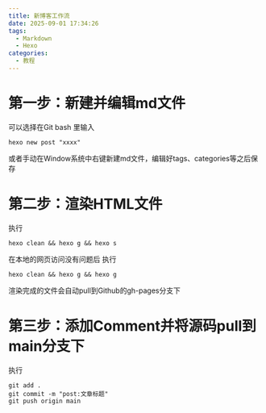 ```yaml
---
title: 新博客工作流
date: 2025-09-01 17:34:26
tags:
  - Markdown
  - Hexo
categories:
  - 教程
---
```


# 第一步：新建并编辑md文件
可以选择在Git bash 里输入
```
hexo new post "xxxx"
```
或者手动在Window系统中右键新建md文件，编辑好tags、categories等之后保存

# 第二步：渲染HTML文件

执行
```
hexo clean && hexo g && hexo s
```
在本地的[](localhost:4000)网页访问没有问题后
执行
```
hexo clean && hexo g && hexo g
```
渲染完成的文件会自动pull到Github的gh-pages分支下

# 第三步：添加Comment并将源码pull到main分支下
执行
```
git add .
git commit -m "post:文章标题"
git push origin main
```